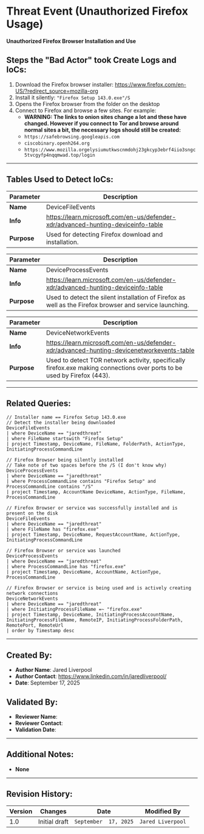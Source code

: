 # Threat Event (Unauthorized Firefox Usage)
**Unauthorized Firefox Browser Installation and Use**

## Steps the "Bad Actor" took Create Logs and IoCs:
1. Download the Firefox browser installer: https://www.firefox.com/en-US/?redirect_source=mozilla-org
2. Install it silently: ```"Firefox Setup 143.0.exe"/S```
3. Opens the Firefox browser from the folder on the desktop
4. Connect to Firefox and browse a few sites. For example:
   - **WARNING: The links to onion sites change a lot and these have changed. However if you connect to Tor and browse around normal sites a bit, the necessary logs should still be created:**
   - ```https://safebrowsing.googleapis.com```
   - ```ciscobinary.openh264.org```
   - ```https://www.mozilla.orgelysiumutkwscnmdohj23gkcyp3ebrf4iio3sngc5tvcgyfp4nqqmwad.top/login```


---

## Tables Used to Detect IoCs:
| **Parameter**       | **Description**                                                              |
|---------------------|------------------------------------------------------------------------------|
| **Name**| DeviceFileEvents|
| **Info**|https://learn.microsoft.com/en-us/defender-xdr/advanced-hunting-deviceinfo-table|
| **Purpose**| Used for detecting Firefox download and installation. |

| **Parameter**       | **Description**                                                              |
|---------------------|------------------------------------------------------------------------------|
| **Name**| DeviceProcessEvents|
| **Info**|https://learn.microsoft.com/en-us/defender-xdr/advanced-hunting-deviceinfo-table|
| **Purpose**| Used to detect the silent installation of Firefox as well as the Firefox browser and service launching.|

| **Parameter**       | **Description**                                                              |
|---------------------|------------------------------------------------------------------------------|
| **Name**| DeviceNetworkEvents|
| **Info**|https://learn.microsoft.com/en-us/defender-xdr/advanced-hunting-devicenetworkevents-table|
| **Purpose**| Used to detect TOR network activity, specifically firefox.exe making connections over ports to be used by Firefox (443).|

---

## Related Queries:
```kql
// Installer name == Firefox Setup 143.0.exe
// Detect the installer being downloaded
DeviceFileEvents
| where DeviceName == "jaredthreat"
| where FileName startswith "Firefox Setup"
| project Timestamp, DeviceName, FileName, FolderPath, ActionType, InitiatingProcessCommandLine

// Firefox Browser being silently installed
// Take note of two spaces before the /S (I don't know why)
DeviceProcessEvents
| where DeviceName == "jaredthreat"
| where ProcessCommandLine contains "Firefox Setup" and ProcessCommandLine contains "/S"
| project Timestamp, AccountName DeviceName, ActionType, FileName, ProcessCommandLine

// Firefox Browser or service was successfully installed and is present on the disk
DeviceFileEvents
| where DeviceName == "jaredthreat"
| where FileName has "firefox.exe"
| project Timestamp, DeviceName, RequestAccountName, ActionType, InitiatingProcessCommandLine

// Firefox Browser or service was launched
DeviceProcessEvents
| where DeviceName == "jaredthreat"
| where ProcessCommandLine has "firefox.exe"
| project Timestamp, DeviceName, AccountName, ActionType, ProcessCommandLine

// Firefox Browser or service is being used and is actively creating network connections
DeviceNetworkEvents
| where DeviceName == "jaredthreat"
| where InitiatingProcessFileName =~ "firefox.exe"
| project Timestamp, DeviceName, InitiatingProcessAccountName, InitiatingProcessFileName, RemoteIP, InitiatingProcessFolderPath, RemotePort, RemoteUrl
| order by Timestamp desc 

```

---

## Created By:
- **Author Name**: Jared Liverpool
- **Author Contact**: https://www.linkedin.com/in/jaredliverpool/
- **Date**: September 17, 2025

## Validated By:
- **Reviewer Name**: 
- **Reviewer Contact**: 
- **Validation Date**: 

---

## Additional Notes:
- **None**

---

## Revision History:
| **Version** | **Changes**                   | **Date**         | **Modified By**   |
|-------------|-------------------------------|------------------|-------------------|
| 1.0         | Initial draft                  | `September  17, 2025`  | `Jared Liverpool`   
